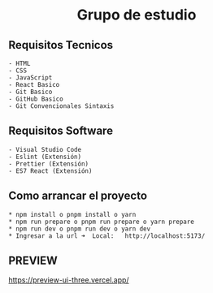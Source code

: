 <h1 align='center' >Grupo de estudio</h1>

## Requisitos Tecnicos

```
- HTML
- CSS
- JavaScript
- React Basico
- Git Basico
- GitHub Basico
- Git Convencionales Sintaxis
```

## Requisitos Software

```
- Visual Studio Code
- Eslint (Extensión)
- Prettier (Extensión)
- ES7 React (Extensión)
```

## Como arrancar el proyecto

```
* npm install o pnpm install o yarn
* npm run prepare o pnpm run prepare o yarn prepare
* npm run dev o pnpm run dev o yarn dev
* Ingresar a la url ➜  Local:   http://localhost:5173/
```

## PREVIEW

https://preview-ui-three.vercel.app/
